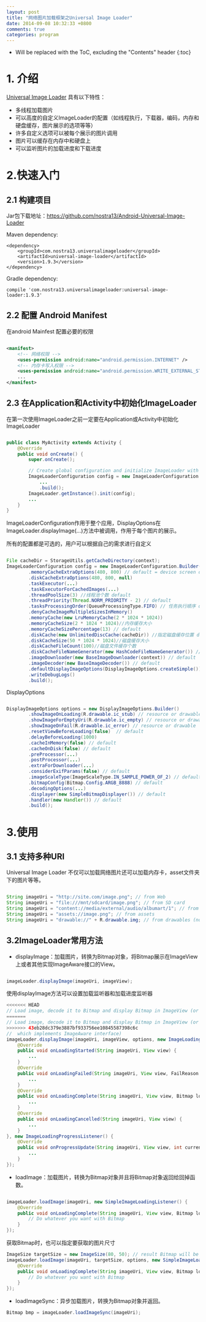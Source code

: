 ```yaml
---
layout: post
title: "网络图片加载框架之Universal Image Loader"
date: 2014-09-08 10:32:33 +0800
comments: true
categories: program
---
```

* Will be replaced with the ToC, excluding the "Contents" header
{:toc}


# 1. 介绍

[Universal Image Loader](https://github.com/nostra13/Android-Universal-Image-Loader) 具有以下特性：

* 多线程加载图片
* 可以高度的自定义ImageLoader的配置（如线程执行，下载器，编码，内存和硬盘缓存，图片展示的选项等等）
* 许多自定义选项可以被每个展示的图片调用
* 图片可以缓存在内存中和硬盘上
* 可以监听图片的加载进度和下载进度

# 2.快速入门

## 2.1 构建项目

Jar包下载地址：<https://github.com/nostra13/Android-Universal-Image-Loader>

Maven dependency:

```
<dependency>
    <groupId>com.nostra13.universalimageloader</groupId>
    <artifactId>universal-image-loader</artifactId>
    <version>1.9.3</version>
</dependency>

```
Gradle dependency:

```
compile 'com.nostra13.universalimageloader:universal-image-loader:1.9.3'

```

## 2.2 配置 Android Manifest

在android Mainfest 配置必要的权限

```xml

<manifest>
    <!-- 网络权限 -->
    <uses-permission android:name="android.permission.INTERNET" />
    <!-- 内存卡写入权限 -->
    <uses-permission android:name="android.permission.WRITE_EXTERNAL_STORAGE" />
    ...
</manifest>


```

## 2.3 在Application和Activity中初始化ImageLoader

在第一次使用ImageLoader之前一定要在Application或Activity中初始化ImageLoader

```java

public class MyActivity extends Activity {
    @Override
    public void onCreate() {
        super.onCreate();

        // Create global configuration and initialize ImageLoader with this config
        ImageLoaderConfiguration config = new ImageLoaderConfiguration.Builder(this)
            ...
            .build();
        ImageLoader.getInstance().init(config);
        ...
    }
}

```

ImageLoaderConfiguration作用于整个应用，DisplayOptions在ImageLoader.displayImage(...)方法中被调用，作用于每个图片的展示。

所有的配置都是可选的，用户可以根据自己的需求进行自定义

```java

File cacheDir = StorageUtils.getCacheDirectory(context);
ImageLoaderConfiguration config = new ImageLoaderConfiguration.Builder(context)
        .memoryCacheExtraOptions(480, 800) // default = device screen dimensions
        .diskCacheExtraOptions(480, 800, null)
        .taskExecutor(...)
        .taskExecutorForCachedImages(...)
        .threadPoolSize(3) //线程池个数 default
        .threadPriority(Thread.NORM_PRIORITY - 2) // default
        .tasksProcessingOrder(QueueProcessingType.FIFO) // 任务执行顺序 default
        .denyCacheImageMultipleSizesInMemory()
        .memoryCache(new LruMemoryCache(2 * 1024 * 1024))
        .memoryCacheSize(2 * 1024 * 1024)//内存缓存大小
        .memoryCacheSizePercentage(13) // default
        .diskCache(new UnlimitedDiscCache(cacheDir)) //指定磁盘缓存位置 default
        .diskCacheSize(50 * 1024 * 1024)//磁盘缓存大小
        .diskCacheFileCount(100)//磁盘文件缓存个数
        .diskCacheFileNameGenerator(new HashCodeFileNameGenerator()) // default
        .imageDownloader(new BaseImageDownloader(context)) // default
        .imageDecoder(new BaseImageDecoder()) // default
        .defaultDisplayImageOptions(DisplayImageOptions.createSimple()) // default
        .writeDebugLogs()
        .build();

```
DisplayOptions

```java

DisplayImageOptions options = new DisplayImageOptions.Builder()
        .showImageOnLoading(R.drawable.ic_stub) // resource or drawable
        .showImageForEmptyUri(R.drawable.ic_empty) // resource or drawable
        .showImageOnFail(R.drawable.ic_error) // resource or drawable
        .resetViewBeforeLoading(false)  // default
        .delayBeforeLoading(1000)
        .cacheInMemory(false) // default
        .cacheOnDisk(false) // default
        .preProcessor(...)
        .postProcessor(...)
        .extraForDownloader(...)
        .considerExifParams(false) // default
        .imageScaleType(ImageScaleType.IN_SAMPLE_POWER_OF_2) // default
        .bitmapConfig(Bitmap.Config.ARGB_8888) // default
        .decodingOptions(...)
        .displayer(new SimpleBitmapDisplayer()) // default
        .handler(new Handler()) // default
        .build();


```

# 3.使用

## 3.1 支持多种URI

Universal Image Loader 不仅可以加载网络图片还可以加载内存卡，asset文件夹下的图片等等。

```java

String imageUri = "http://site.com/image.png"; // from Web
String imageUri = "file:///mnt/sdcard/image.png"; // from SD card
String imageUri = "content://media/external/audio/albumart/1"; // from content provider
String imageUri = "assets://image.png"; // from assets
String imageUri = "drawable://" + R.drawable.img; // from drawables (non-9patch images)

```

## 3.2ImageLoader常用方法

* displayImage：加载图片，转换为Bitmap对象，将Bitmap展示在ImageView上或者其他实现ImageAware接口的View。

```java

imageLoader.displayImage(imageUri, imageView);

```


使用displayImage方法可以设置加载监听器和加载进度监听器

```java
<<<<<<< HEAD
// Load image, decode it to Bitmap and display Bitmap in ImageView (or any other view
=======
// Load image, decode it to Bitmap and display Bitmap in ImageView (or any other view 
>>>>>>> 43eb28dc379e3887bf933756ee10845587398c6c
//  which implements ImageAware interface)
imageLoader.displayImage(imageUri, imageView, options, new ImageLoadingListener() {
    @Override
    public void onLoadingStarted(String imageUri, View view) {
        ...
    }
    @Override
    public void onLoadingFailed(String imageUri, View view, FailReason failReason) {
        ...
    }
    @Override
    public void onLoadingComplete(String imageUri, View view, Bitmap loadedImage) {
        ...
    }
    @Override
    public void onLoadingCancelled(String imageUri, View view) {
        ...
    }
}, new ImageLoadingProgressListener() {
    @Override
    public void onProgressUpdate(String imageUri, View view, int current, int total) {
        ...
    }
});


```

* loadImage：加载图片，转换为Bitmap对象并且将Bitmap对象返回给回掉函数。

```java

imageLoader.loadImage(imageUri, new SimpleImageLoadingListener() {
    @Override
    public void onLoadingComplete(String imageUri, View view, Bitmap loadedImage) {
        // Do whatever you want with Bitmap
    }
});

```
获取Bitmap时，也可以指定要获取的图片尺寸

```java
ImageSize targetSize = new ImageSize(80, 50); // result Bitmap will be fit to this size
imageLoader.loadImage(imageUri, targetSize, options, new SimpleImageLoadingListener() {
    @Override
    public void onLoadingComplete(String imageUri, View view, Bitmap loadedImage) {
        // Do whatever you want with Bitmap
    }
});

```


* loadImageSync：异步加载图片，转换为Bitmap对象并返回。

```java
Bitmap bmp = imageLoader.loadImageSync(imageUri);

```


